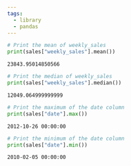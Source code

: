 ```yaml
---
tags:
  - library
  - pandas
---
```

```python
# Print the mean of weekly_sales 
print(sales["weekly_sales"].mean()) 
```
```
23843.95014850566
```

```python
# Print the median of weekly_sales 
print(sales["weekly_sales"].median())
```
```
12049.064999999999
```

```python
# Print the maximum of the date column 
print(sales["date"].max()) 
```
```
2012-10-26 00:00:00 
```

```python
# Print the minimum of the date column 
print(sales["date"].min())
```
```
2010-02-05 00:00:00
```